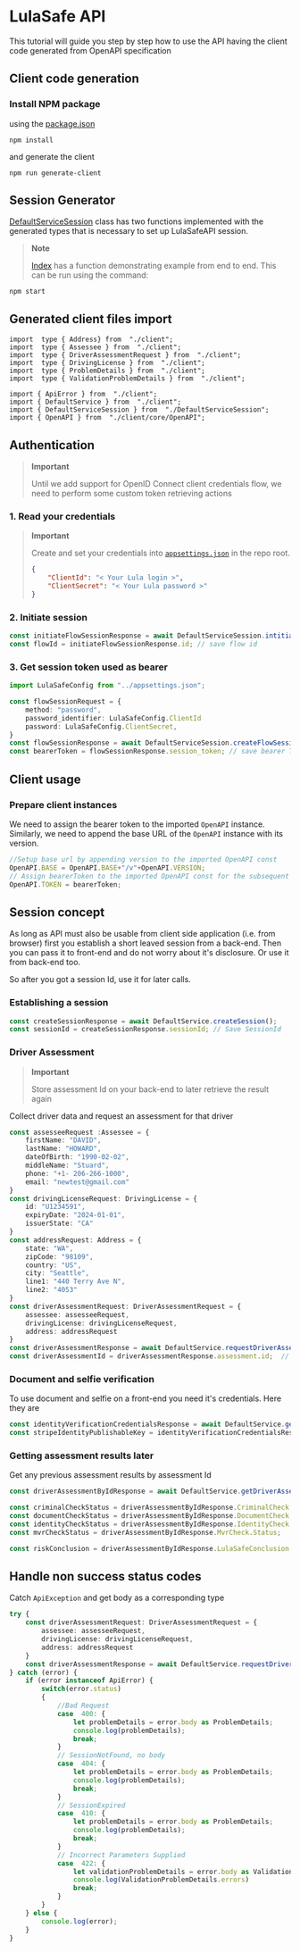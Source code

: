 # LulaSafe API

This tutorial will guide you step by step how to use the API having the client code generated from OpenAPI specification

## Client code generation

### Install NPM package

using the [package.json](../samples/TypeScript/LulaSafe/package.json)

``` CMD
npm install 
```

and generate the client

``` CMD
npm run generate-client
```

## Session Generator

[DefaultServiceSession](../samples/TypeScript/LulaSafe/src/DefaultServiceSession.ts) class has two functions implemented with the generated types that is necessary to set up LulaSafeAPI session.

> **Note**
>
> [Index](../samples/TypeScript/LulaSafe/src/index.ts) has a function demonstrating example from end to end. This can be run using the command:

``` CMD
npm start
```

## Generated client files import

``` 
import  type { Address} from  "./client";
import  type { Assessee } from  "./client";
import  type { DriverAssessmentRequest } from  "./client";
import  type { DrivingLicense } from  "./client";
import  type { ProblemDetails } from  "./client";
import  type { ValidationProblemDetails } from  "./client";

import { ApiError } from  "./client";
import { DefaultService } from  "./client";
import { DefaultServiceSession } from  "./DefaultServiceSession";
import { OpenAPI } from  "./client/core/OpenAPI"; 
```

## Authentication

> **Important**
>
> Until we add support for OpenID Connect client credentials flow, we need to perform some custom token retrieving actions

### 1. Read your credentials

> **Important**
>
> Create and set your credentials into [`appsettings.json`](../appsettings.json) in the repo root.
>
> ``` JSON
> {
>     "ClientId": "< Your Lula login >",
>     "ClientSecret": "< Your Lula password >"
> }
> ```

### 2. Initiate session
  
``` TypeScript
const initiateFlowSessionResponse = await DefaultServiceSession.intitiateFlowSession();
const flowId = initiateFlowSessionResponse.id; // save flow id
```
  
### 3. Get session token used as bearer

``` TypeScript
import LulaSafeConfig from "../appsettings.json";

const flowSessionRequest = {
    method: "password",
    password_identifier: LulaSafeConfig.ClientId
    password: LulaSafeConfig.ClientSecret,
}
const flowSessionResponse = await DefaultServiceSession.createFlowSessionRequest(flowId, flowSessionRequest);
const bearerToken = flowSessionResponse.session_token; // save bearer Token
```

## Client usage

### Prepare client instances

We need to assign the bearer token to the imported `OpenAPI` instance.
Similarly, we need to append the base URL of the  `OpenAPI` instance with its version.

``` TypeScript
//Setup base url by appending version to the imported OpenAPI const
OpenAPI.BASE = OpenAPI.BASE+"/v"+OpenAPI.VERSION;
// Assign bearerToken to the imported OpenAPI const for the subsequent calls
OpenAPI.TOKEN = bearerToken; 
```

## Session concept

As long as API must also be usable from client side application (i.e. from browser) first you establish a short leaved session from a back-end. Then you can pass it to front-end and do not worry about it's disclosure. Or use it from back-end too.

So after you got a session Id, use it for later calls.

### Establishing a session

``` TypeScript
const createSessionResponse = await DefaultService.createSession();
const sessionId = createSessionResponse.sessionId; // Save SessionId
```

### Driver Assessment

> **Important**
>
> Store assessment Id on your back-end to later retrieve the result again

Collect driver data and request an assessment for that driver

``` TypeScript
const assesseeRequest :Assessee = {
    firstName: "DAVID",
    lastName: "HOWARD",
    dateOfBirth: "1990-02-02",
    middleName: "Stuard",
    phone: "+1- 206-266-1000",
    email: "newtest@gmail.com"
}
const drivingLicenseRequest: DrivingLicense = {
    id: "U1234591",
    expiryDate: "2024-01-01",
    issuerState: "CA"
}
const addressRequest: Address = {
    state: "WA",
    zipCode: "98109",
    country: "US",
    city: "Seattle",
    line1: "440 Terry Ave N",
    line2: "4053"
}
const driverAssessmentRequest: DriverAssessmentRequest = {
    assessee: assesseeRequest,
    drivingLicense: drivingLicenseRequest,
    address: addressRequest
}
const driverAssessmentResponse = await DefaultService.requestDriverAssessment(sessionId, driverAssessmentRequest);
const driverAssessmentId = driverAssessmentResponse.assessment.id;  // save driver assessment id

```

### Document and selfie verification

To use document and selfie on a front-end you need it's credentials. Here they are

``` TypeScript
const identityVerificationCredentialsResponse = await DefaultService.getStripeIdentityVerificationCredentials(sessionId, driverAssessmentId);
const stripeIdentityPublishableKey = identityVerificationCredentialsResponse.StripeIdentityPublishableKey;
```

### Getting assessment results later

Get any previous assessment results by assessment Id

``` TypeScript
const driverAssessmentByIdResponse = await DefaultService.getDriverAssessmentById(driverAssessmentId);

const criminalCheckStatus = driverAssessmentByIdResponse.CriminalCheck.Status;
const documentCheckStatus = driverAssessmentByIdResponse.DocumentCheck.Status;
const identityCheckStatus = driverAssessmentByIdResponse.IdentityCheck.Status;
const mvrCheckStatus = driverAssessmentByIdResponse.MvrCheck.Status;

const riskConclusion = driverAssessmentByIdResponse.LulaSafeConclusion.Risk;
```

## Handle non success status codes

Catch `ApiException` and get body as a corresponding type

``` TypeScript
try {
    const driverAssessmentRequest: DriverAssessmentRequest = {
        assessee: assesseeRequest,
        drivingLicense: drivingLicenseRequest,
        address: addressRequest
    }
    const driverAssessmentResponse = await DefaultService.requestDriverAssessment(sessionId,driverAssessmentRequest);
} catch (error) {
    if (error instanceof ApiError) {
        switch(error.status)
        {
            //Bad Request
            case  400: {
                let problemDetails = error.body as ProblemDetails;
                console.log(problemDetails);
                break;
            }
            // SessionNotFound, no body
            case  404: {
                let problemDetails = error.body as ProblemDetails;
                console.log(problemDetails);
                break;
            }
            // SessionExpired
            case  410: {
                let problemDetails = error.body as ProblemDetails;
                console.log(problemDetails);
                break;
            }
            // Incorrect Parameters Supplied
            case  422: {
                let validationProblemDetails = error.body as ValidationProblemDetails;
                console.log(ValidationProblemDetails.errors)
                break;
            }
        }
    } else {
        console.log(error);
    }
}
```
